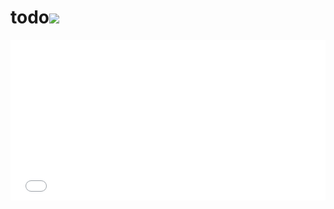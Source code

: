# todo![](![](https://nimbus.everhelper.me/client/notes/share/217982/Kx1TSTbBcG3XPTtb7Xn7y9A45RQ420EH/))
<iframe height='257' scrolling='no' src='//codepen.io/erikasf/embed/OVRyXb/?height=257&theme-id=12468&default-tab=result' frameborder='no' allowtransparency='true' allowfullscreen='true' style='width: 100%;'>See the Pen <a href='http://codepen.io/erikasf/pen/OVRyXb/'>OVRyXb</a> by erika (<a href='http://codepen.io/erikasf'>@erikasf</a>) on <a href='http://codepen.io'>CodePen</a>.
</iframe>
